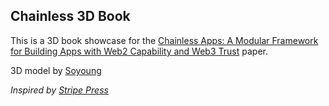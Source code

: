## Chainless 3D Book

This is a 3D book showcase for the [Chainless Apps: A Modular Framework for Building Apps with Web2 Capability and Web3 Trust](https://arxiv.org/pdf/2505.22989) paper.

3D model by [Soyoung](https://github.com/soyoung210)

_Inspired by [Stripe Press](https://press.stripe.com/)_
